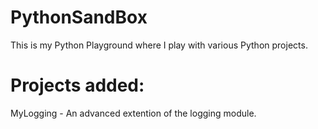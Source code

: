 # PythonSandBox
This is my Python Playground where I play with various Python projects.

# Projects added:
MyLogging 
    - An advanced extention of the logging module.


